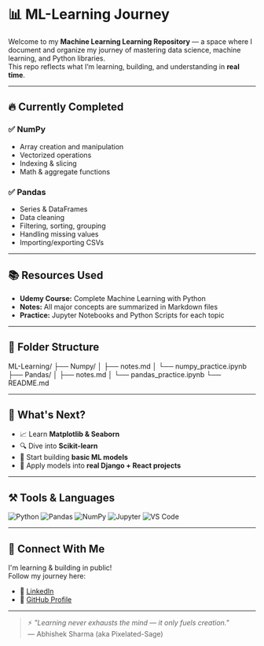 # 📊 ML-Learning Journey

Welcome to my **Machine Learning Learning Repository** — a space where I document and organize my journey of mastering data science, machine learning, and Python libraries.  
This repo reflects what I’m learning, building, and understanding in **real time**.

---

## 🔥 Currently Completed

### ✅ NumPy
- Array creation and manipulation
- Vectorized operations
- Indexing & slicing
- Math & aggregate functions

### ✅ Pandas
- Series & DataFrames
- Data cleaning
- Filtering, sorting, grouping
- Handling missing values
- Importing/exporting CSVs

---

## 📚 Resources Used

- **Udemy Course:** Complete Machine Learning with Python  
- **Notes:** All major concepts are summarized in Markdown files  
- **Practice:** Jupyter Notebooks and Python Scripts for each topic

---

## 📂 Folder Structure
ML-Learning/
├── Numpy/
│ ├── notes.md
│ └── numpy_practice.ipynb
├── Pandas/
│ ├── notes.md
│ └── pandas_practice.ipynb
└── README.md


---

## 📌 What's Next?

- 📈 Learn **Matplotlib & Seaborn**
- 🔍 Dive into **Scikit-learn**
- 🤖 Start building **basic ML models**
- 🧠 Apply models into **real Django + React projects**

---

## ⚒️ Tools & Languages

![Python](https://img.shields.io/badge/-Python-3776AB?logo=python&logoColor=white)
![Pandas](https://img.shields.io/badge/-Pandas-150458?logo=pandas)
![NumPy](https://img.shields.io/badge/-NumPy-013243?logo=numpy)
![Jupyter](https://img.shields.io/badge/-Jupyter-F37626?logo=jupyter&logoColor=white)
![VS Code](https://img.shields.io/badge/-VSCode-007ACC?logo=visual-studio-code)

---

## 🚀 Connect With Me

I'm learning & building in public!  
Follow my journey here:
- 🔗 [LinkedIn](https://linkedin.com/in/abhishek-sharma-dev/)
- 🧠 [GitHub Profile](https://github.com/Pixelated-Sage)

---

> ⚡ _"Learning never exhausts the mind — it only fuels creation."_  
> — Abhishek Sharma (aka Pixelated-Sage)

